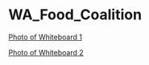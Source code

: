 WA_Food_Coalition
=================

[Photo of Whiteboard 1](https://dl.dropboxusercontent.com/u/223183/20131011_214046.jpg)

[Photo of Whiteboard 2](https://dl.dropboxusercontent.com/u/223183/20131011_214054.jpg)
